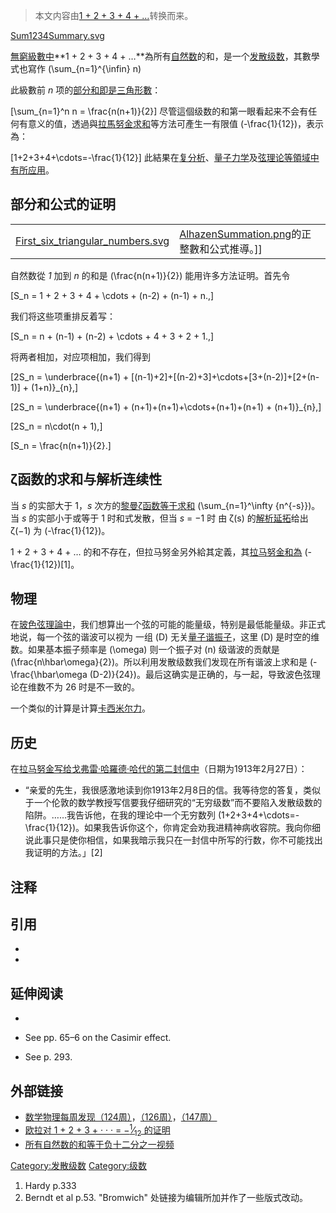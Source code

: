 > 本文内容由[1 + 2 + 3 + 4 + …](https://zh.wikipedia.org/wiki/1_+_2_+_3_+_4_+_…)转换而来。


[Sum1234Summary.svg](https://zh.wikipedia.org/wiki/File:Sum1234Summary.svg "fig:Sum1234Summary.svg")

[無窮級數中](https://zh.wikipedia.org/wiki/無窮級數 "wikilink")**1 + 2 + 3 + 4 + …**為所有[自然数](../Page/自然数.md "wikilink")的和，是一个[发散级数](../Page/发散级数.md "wikilink")，其數學式也寫作 \(\sum_{n=1}^{\infin} n\)

此級數前 *n* 项的[部分和即是](https://zh.wikipedia.org/wiki/部分和 "wikilink")[三角形數](../Page/三角形數.md "wikilink")：

\[\sum_{n=1}^n n = \frac{n(n+1)}{2}\] 尽管這個级数的和第一眼看起来不会有任何有意义的值，透過與[拉馬努金求和](../Page/拉馬努金求和.md "wikilink")等方法可產生一有限值 \(-\frac{1}{12}\)，表示為：

\[1+2+3+4+\cdots=-\frac{1}{12}\] 此結果在[复分析](https://zh.wikipedia.org/wiki/复分析 "wikilink")、[量子力学](../Page/量子力学.md "wikilink")及[弦理论等領域中有所应用](https://zh.wikipedia.org/wiki/弦理论 "wikilink")。

## 部分和公式的证明

|                                                                                                                                                   |                                                                                                                          |
| ------------------------------------------------------------------------------------------------------------------------------------------------- | ------------------------------------------------------------------------------------------------------------------------ |
| [First_six_triangular_numbers.svg](https://zh.wikipedia.org/wiki/File:First_six_triangular_numbers.svg "fig:First_six_triangular_numbers.svg") | [AlhazenSummation.png](https://zh.wikipedia.org/wiki/File:AlhazenSummation.png "fig:AlhazenSummation.png")的正整數和公式推導。\]\] |

自然数從 *1* 加到 *n* 的和是 \(\frac{n(n+1)}{2}\) 能用许多方法证明。首先令

\[S_n = 1 + 2 + 3 + 4 + \cdots + (n-2) + (n-1) + n.\,\]

我们将这些项重排反着写：

\[S_n = n + (n-1) + (n-2) + \cdots + 4 + 3 + 2 + 1.\,\]

将两者相加，对应项相加，我们得到

\[2S_n = \underbrace{(n+1) + [(n-1)+2]+[(n-2)+3]+\cdots+[3+(n-2)]+[2+(n-1)] + (1+n)}_{n},\]

\[2S_n = \underbrace{(n+1) + (n+1)+(n+1)+\cdots+(n+1)+(n+1) + (n+1)}_{n},\]

\[2S_n = n\cdot(n + 1),\]

\[S_n = \frac{n(n+1)}{2}.\]

## ζ函数的求和与解析连续性

当 *s* 的实部大于 1，*s* 次方的[黎曼ζ函数等于求和](https://zh.wikipedia.org/wiki/黎曼ζ函数 "wikilink") \(\sum_{n=1}^\infty {n^{-s}}\)。当 *s* 的实部小于或等于 1 时和式发散，但当 *s* = −1 时 由 ζ(s) 的[解析延拓](../Page/解析延拓.md "wikilink")给出 ζ(−1) 为 \(-\frac{1}{12}\)。

1 + 2 + 3 + 4 + … 的和不存在，但拉马努金另外給其定義，其[拉马努金和為](https://zh.wikipedia.org/wiki/拉马努金求和 "wikilink") \(-\frac{1}{12}\)\[1\]。

## 物理

在[玻色弦理論中](https://zh.wikipedia.org/wiki/玻色弦理論 "wikilink")，我们想算出一个弦的可能的能量级，特别是最低能量级。非正式地说，每一个弦的谐波可以视为 一组 \(D\) 无关[量子谐振子](https://zh.wikipedia.org/wiki/量子谐振子 "wikilink")，这里 \(D\) 是时空的维数。如果基本振子频率是 \(\omega\) 则一个振子对 \(n\) 级谐波的贡献是 \(\frac{n\hbar\omega}{2}\)。所以利用发散级数我们发现在所有谐波上求和是 \(-\frac{\hbar\omega (D-2)}{24}\)。最后这确实是正确的，与一起，导致波色弦理论在维数不为 26 时是不一致的。

一个类似的计算是计算[卡西米尔力](https://zh.wikipedia.org/wiki/卡西米尔力 "wikilink")。

## 历史

在[拉马努金写给](https://zh.wikipedia.org/wiki/拉马努金 "wikilink")[戈弗雷·哈羅德·哈代的第二封信中](https://zh.wikipedia.org/wiki/戈弗雷·哈羅德·哈代 "wikilink")（日期为1913年2月27日）：

  -
    “亲爱的先生，我很感激地读到你1913年2月8日的信。我等待您的答复，类似于一个伦敦的数学教授写信要我仔细研究的“无穷级数”而不要陷入发散级数的陷阱。……我告诉他，在我的理论中一个无穷数列 \(1+2+3+4+\cdots=-\frac{1}{12}\)。如果我告诉你这个，你肯定会劝我进精神病收容院。我向你细说此事只是使你相信，如果我暗示我只在一封信中所写的行数，你不可能找出我证明的方法。」\[2\]

## 注释

## 引用

<div class="references-small">

  -
  -

</div>

## 延伸阅读

  -
  - See pp. 65–6 on the Casimir effect.

  - See p. 293.

## 外部链接

  - [数学物理每周发现（124周）](http://math.ucr.edu/home/baez/week124.html)，[（126周）](http://math.ucr.edu/home/baez/week126.html)，[（147周）](http://math.ucr.edu/home/baez/week147.html)
  - [欧拉对 1 + 2 + 3 + · · · = −<sup>1</sup>⁄<sub>12</sub> 的证明](https://web.archive.org/web/20171013150222/http://math.ucr.edu/home/baez/qg-winter2004/zeta.pdf)
  - [所有自然数的和等于负十二分之一视频](http://www.56.com/u29/v_MTA0NTk5Mzcw.html)

[Category:发散级数](https://zh.wikipedia.org/wiki/Category:发散级数 "wikilink") [Category:级数](https://zh.wikipedia.org/wiki/Category:级数 "wikilink")

1.  Hardy p.333
2.  Berndt et al p.53. "Bromwich" 处链接为编辑所加并作了一些版式改动。